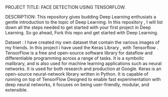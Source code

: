 PROJECT TITLE: FACE DETECTION USING TENSORFLOW.








DESCRIPTION:
    This repository gives budding Deep Learning enthusiats a gentle introduction to the topic of Deep Learning.
In this repository , I will list down all the steps needed to get started with your first project in Deep Learning.
So go ahead, Fork this repo and get started with Deep Learning.







Dataset :
   I have created my own dataset that contain the various images of my  friends. 
In this project i have  used the Keras Library , with Tensorflow . 
   TensorFlow is a free and open-source software library for dataflow and differentiable programming across a range of tasks. 
It is a symbolic malibrary, and is also used for machine learning applications such as neural networks. 
It is used for both research and production at Google.
   Keras is an open-source neural-network library written in Python. It is capable of running on top of TensorFlow
Designed to enable fast experimentation with deep neural networks, it focuses on being user-friendly, modular, and extensible.

